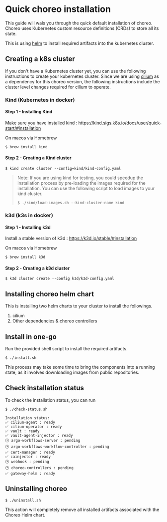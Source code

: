 # Quick choreo installation

This guide will wals you through the quick default installation of choreo. Choreo uses Kubernetes custom resource definitions (CRDs) to store all its state. 

This is using [helm](https://helm.sh/) to install required artifacts into the kubernetes cluster.

## Creating a k8s cluster

If you don't have a Kubernetes cluster yet, you can use the following instructions to create your kubernetes cluster. Since we are using [cilium](https://cilium.io/) as a dependency for this choreo version, the following instructions include the cluster level changes required for cilium to operate.

### Kind (Kubernetes in docker)

#### Step 1 - Installing Kind

Make sure you have installed kind : https://kind.sigs.k8s.io/docs/user/quick-start/#installation

On macos via Homebrew

```shell
$ brew install kind
```

#### Step 2 - Creating a Kind cluster

```shell
$ kind create cluster --config=kind/kind-config.yaml
```

> Note: If you are using kind for testing, you could speedup the installation process by pre-loading the images required for the installation. You can use the following script to load images to your kind cluster.
> ```shell
> $ ./kind/load-images.sh --kind-cluster-name kind
> ```


### k3d (k3s in docker)

#### Step 1 - Installing k3d

Install a stable version of k3d : https://k3d.io/stable/#installation

On macos via Homebrew

```shell
$ brew install k3d
```

#### Step 2 - Creating a k3d cluster

```shell
$ k3d cluster create --config k3d/k3d-config.yaml
```

## Installing choreo helm chart

This is installing two helm charts to your cluster to install the followings.

1. cilium
2. Other dependencies & choreo controllers

## Install in one-go

Run the provided shell script to install the required artifacts.

```shell
$ ./install.sh
```

This process may take some time to bring the components into a running state, as it involves downloading images from public repositories.

## Check installation status

To check the installation status, you can run

```shell
$ ./check-status.sh

Installation status:
✅ cilium-agent : ready 
✅ cilium-operator : ready 
✅ vault : ready 
✅ vault-agent-injector : ready 
🕑 argo-workflows-server : pending 
🕑 argo-workflows-workflow-controller : pending 
✅ cert-manager : ready 
✅ cainjector : ready 
🕑 webhook : pending 
🕑 choreo-controllers : pending 
✅ gateway-helm : ready 
```

## Uninstalling choreo

```shell
$ ./uninstall.sh
```

This action will completely remove all installed artifacts associated with the Choreo Helm chart.
